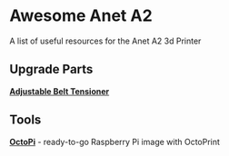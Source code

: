 # Awesome Anet A2
 A list of useful resources for the Anet A2 3d Printer
 
 ## Upgrade Parts
 **[Adjustable Belt Tensioner](https://www.thingiverse.com/thing:1780636)**

## Tools
**[OctoPi](https://octopi.octoprint.org/)** - ready-to-go Raspberry Pi image with OctoPrint
